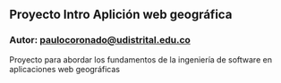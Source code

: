 ## Proyecto Intro Aplición web geográfica
### Autor: paulocoronado@udistrital.edu.co

Proyecto para abordar los fundamentos de la ingeniería de software en aplicaciones web geográficas
